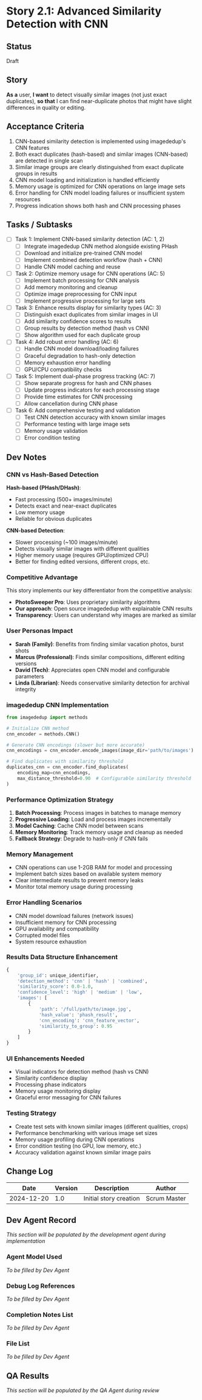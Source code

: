 # Story 2.1: Advanced Similarity Detection with CNN

## Status
Draft

## Story
**As a** user,
**I want** to detect visually similar images (not just exact duplicates),
**so that** I can find near-duplicate photos that might have slight differences in quality or editing.

## Acceptance Criteria
1. CNN-based similarity detection is implemented using imagededup's CNN features
2. Both exact duplicates (hash-based) and similar images (CNN-based) are detected in single scan
3. Similar image groups are clearly distinguished from exact duplicate groups in results
4. CNN model loading and initialization is handled efficiently
5. Memory usage is optimized for CNN operations on large image sets
6. Error handling for CNN model loading failures or insufficient system resources
7. Progress indication shows both hash and CNN processing phases

## Tasks / Subtasks
- [ ] Task 1: Implement CNN-based similarity detection (AC: 1, 2)
  - [ ] Integrate imagededup CNN method alongside existing PHash
  - [ ] Download and initialize pre-trained CNN model
  - [ ] Implement combined detection workflow (hash + CNN)
  - [ ] Handle CNN model caching and reuse
- [ ] Task 2: Optimize memory usage for CNN operations (AC: 5)
  - [ ] Implement batch processing for CNN analysis
  - [ ] Add memory monitoring and cleanup
  - [ ] Optimize image preprocessing for CNN input
  - [ ] Implement progressive processing for large sets
- [ ] Task 3: Enhance results display for similarity types (AC: 3)
  - [ ] Distinguish exact duplicates from similar images in UI
  - [ ] Add similarity confidence scores to results
  - [ ] Group results by detection method (hash vs CNN)
  - [ ] Show algorithm used for each duplicate group
- [ ] Task 4: Add robust error handling (AC: 6)
  - [ ] Handle CNN model download/loading failures
  - [ ] Graceful degradation to hash-only detection
  - [ ] Memory exhaustion error handling
  - [ ] GPU/CPU compatibility checks
- [ ] Task 5: Implement dual-phase progress tracking (AC: 7)
  - [ ] Show separate progress for hash and CNN phases
  - [ ] Update progress indicators for each processing stage
  - [ ] Provide time estimates for CNN processing
  - [ ] Allow cancellation during CNN phase
- [ ] Task 6: Add comprehensive testing and validation
  - [ ] Test CNN detection accuracy with known similar images
  - [ ] Performance testing with large image sets
  - [ ] Memory usage validation
  - [ ] Error condition testing

## Dev Notes

### CNN vs Hash-Based Detection
**Hash-based (PHash/DHash)**:
- Fast processing (500+ images/minute)
- Detects exact and near-exact duplicates
- Low memory usage
- Reliable for obvious duplicates

**CNN-based Detection**:
- Slower processing (~100 images/minute)
- Detects visually similar images with different qualities
- Higher memory usage (requires GPU/optimized CPU)
- Better for finding edited versions, different crops, etc.

### Competitive Advantage
This story implements our key differentiator from the competitive analysis:
- **PhotoSweeper Pro**: Uses proprietary similarity algorithms
- **Our approach**: Open source imagededup with explainable CNN results
- **Transparency**: Users can understand why images are marked as similar

### User Personas Impact
- **Sarah (Family)**: Benefits from finding similar vacation photos, burst shots
- **Marcus (Professional)**: Finds similar compositions, different editing versions
- **David (Tech)**: Appreciates open CNN model and configurable parameters
- **Linda (Librarian)**: Needs conservative similarity detection for archival integrity

### imagededup CNN Implementation
```python
from imagededup import methods

# Initialize CNN method
cnn_encoder = methods.CNN()

# Generate CNN encodings (slower but more accurate)
cnn_encodings = cnn_encoder.encode_images(image_dir='path/to/images')

# Find duplicates with similarity threshold
duplicates_cnn = cnn_encoder.find_duplicates(
    encoding_map=cnn_encodings,
    max_distance_threshold=0.90  # Configurable similarity threshold
)
```

### Performance Optimization Strategy
1. **Batch Processing**: Process images in batches to manage memory
2. **Progressive Loading**: Load and process images incrementally
3. **Model Caching**: Cache CNN model between scans
4. **Memory Monitoring**: Track memory usage and cleanup as needed
5. **Fallback Strategy**: Degrade to hash-only if CNN fails

### Memory Management
- CNN operations can use 1-2GB RAM for model and processing
- Implement batch sizes based on available system memory
- Clear intermediate results to prevent memory leaks
- Monitor total memory usage during processing

### Error Handling Scenarios
- CNN model download failures (network issues)
- Insufficient memory for CNN processing
- GPU availability and compatibility
- Corrupted model files
- System resource exhaustion

### Results Data Structure Enhancement
```python
{
    'group_id': unique_identifier,
    'detection_method': 'cnn' | 'hash' | 'combined',
    'similarity_score': 0.0-1.0,
    'confidence_level': 'high' | 'medium' | 'low',
    'images': [
        {
            'path': '/full/path/to/image.jpg',
            'hash_value': 'phash_result',
            'cnn_encoding': 'cnn_feature_vector',
            'similarity_to_group': 0.95
        }
    ]
}
```

### UI Enhancements Needed
- Visual indicators for detection method (hash vs CNN)
- Similarity confidence display
- Processing phase indicators
- Memory usage monitoring display
- Graceful error messaging for CNN failures

### Testing Strategy
- Create test sets with known similar images (different qualities, crops)
- Performance benchmarking with various image set sizes
- Memory usage profiling during CNN operations
- Error condition testing (no GPU, low memory, etc.)
- Accuracy validation against known similar image pairs

## Change Log
| Date | Version | Description | Author |
|------|---------|-------------|---------|
| 2024-12-20 | 1.0 | Initial story creation | Scrum Master |

## Dev Agent Record
*This section will be populated by the development agent during implementation*

### Agent Model Used
*To be filled by Dev Agent*

### Debug Log References
*To be filled by Dev Agent*

### Completion Notes List
*To be filled by Dev Agent*

### File List
*To be filled by Dev Agent*

## QA Results
*This section will be populated by the QA Agent during review*
